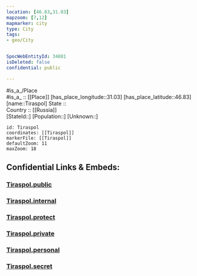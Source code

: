 ```yaml
---
location: [46.83,31.03] 
mapzoom: [7,12] 
mapmarker: city 
type: City
tags:
- geo/City


SpocWebEntityId: 34881
isDeleted: false
confidential: public

---
```

#is_a_/Place  
#is_a_ :: [[Place]] 
[has_place_longitude::31.03] 
[has_place_latitude::46.83] 
[name::Tiraspol] 
State ::  
Country :: [[Russia]]  
[StateId::] 
[Population::] 
[Unknown::] 


```leaflet
id: Tiraspol
coordinates: [[Tiraspol]] 
markerFile: [[Tiraspol]] 
defaultZoom: 11 
maxZoom: 18
```


## Confidential Links & Embeds: 

### [Tiraspol.public](/_public/\Earth\Continent\Europe\Europe~East\Ukraine\Regions~Ukraine\Odessa\CityTiraspol.public.md) 

### [Tiraspol.internal](/_internal/\Earth\Continent\Europe\Europe~East\Ukraine\Regions~Ukraine\Odessa\CityTiraspol.internal.md) 

### [Tiraspol.protect](/_protect/\Earth\Continent\Europe\Europe~East\Ukraine\Regions~Ukraine\Odessa\CityTiraspol.protect.md) 

### [Tiraspol.private](/_private/\Earth\Continent\Europe\Europe~East\Ukraine\Regions~Ukraine\Odessa\CityTiraspol.private.md) 

### [Tiraspol.personal](/_personal/\Earth\Continent\Europe\Europe~East\Ukraine\Regions~Ukraine\Odessa\CityTiraspol.personal.md) 

### [Tiraspol.secret](/_secret/\Earth\Continent\Europe\Europe~East\Ukraine\Regions~Ukraine\Odessa\CityTiraspol.secret.md)

